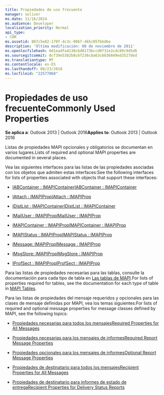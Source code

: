 ```yaml
---
title: Propiedades de uso frecuente
manager: soliver
ms.date: 11/16/2014
ms.audience: Developer
localization_priority: Normal
api_type:
- COM
ms.assetid: 887c5e82-170f-4c3c-986f-465c05fbbdbe
description: 'Última modificación: 08 de noviembre de 2011'
ms.openlocfilehash: 6d1eadfa4138cbd8173bccd0f31e2cdc89c9d5d6
ms.sourcegitcommit: 0cf39e5382b8c6f236c8a63c6036849ed3527ded
ms.translationtype: MT
ms.contentlocale: es-ES
ms.lasthandoff: 08/23/2018
ms.locfileid: "22577068"
---
```

# <a name="commonly-used-properties"></a><span data-ttu-id="66505-103">Propiedades de uso frecuente</span><span class="sxs-lookup"><span data-stu-id="66505-103">Commonly Used Properties</span></span>

 
  
<span data-ttu-id="66505-104">**Se aplica a**: Outlook 2013 | Outlook 2016</span><span class="sxs-lookup"><span data-stu-id="66505-104">**Applies to**: Outlook 2013 | Outlook 2016</span></span> 
  
<span data-ttu-id="66505-105">Listas de propiedades MAPI opcionales y obligatorios se documentan en varios lugares.</span><span class="sxs-lookup"><span data-stu-id="66505-105">Lists of required and optional MAPI properties are documented in several places.</span></span>
  
<span data-ttu-id="66505-106">Vea las siguientes interfaces para las listas de las propiedades asociadas con los objetos que admiten estas interfaces:</span><span class="sxs-lookup"><span data-stu-id="66505-106">See the following interfaces for lists of properties associated with objects that support these interfaces:</span></span>
  
- [<span data-ttu-id="66505-107">IABContainer : IMAPIContainer</span><span class="sxs-lookup"><span data-stu-id="66505-107">IABContainer : IMAPIContainer</span></span>](iabcontainerimapicontainer.md)
    
- [<span data-ttu-id="66505-108">IAttach : IMAPIProp</span><span class="sxs-lookup"><span data-stu-id="66505-108">IAttach : IMAPIProp</span></span>](iattachimapiprop.md)
    
- [<span data-ttu-id="66505-109">IDistList : IMAPIContainer</span><span class="sxs-lookup"><span data-stu-id="66505-109">IDistList : IMAPIContainer</span></span>](idistlistimapicontainer.md)
    
- [<span data-ttu-id="66505-110">IMailUser : IMAPIProp</span><span class="sxs-lookup"><span data-stu-id="66505-110">IMailUser : IMAPIProp</span></span>](imailuserimapiprop.md)
    
- [<span data-ttu-id="66505-111">IMAPIContainer : IMAPIProp</span><span class="sxs-lookup"><span data-stu-id="66505-111">IMAPIContainer : IMAPIProp</span></span>](imapicontainerimapiprop.md)
    
- [<span data-ttu-id="66505-112">IMAPIStatus : IMAPIProp</span><span class="sxs-lookup"><span data-stu-id="66505-112">IMAPIStatus : IMAPIProp</span></span>](imapistatusimapiprop.md)
    
- [<span data-ttu-id="66505-113">IMessage: IMAPIProp</span><span class="sxs-lookup"><span data-stu-id="66505-113">IMessage : IMAPIProp</span></span>](imessageimapiprop.md)
    
- [<span data-ttu-id="66505-114">IMsgStore: IMAPIProp</span><span class="sxs-lookup"><span data-stu-id="66505-114">IMsgStore : IMAPIProp</span></span>](imsgstoreimapiprop.md)
    
- [<span data-ttu-id="66505-115">IProfSect : IMAPIProp</span><span class="sxs-lookup"><span data-stu-id="66505-115">IProfSect : IMAPIProp</span></span>](iprofsectimapiprop.md)
    
<span data-ttu-id="66505-116">Para las listas de propiedades necesarias para las tablas, consulte la documentación para cada tipo de tabla en [Las tablas de MAPI](mapi-tables.md).</span><span class="sxs-lookup"><span data-stu-id="66505-116">For lists of properties required for tables, see the documentation for each type of table in [MAPI Tables](mapi-tables.md).</span></span>
  
<span data-ttu-id="66505-117">Para las listas de propiedades del mensaje requeridos y opcionales para las clases de mensaje definidas por MAPI, vea los temas siguientes:</span><span class="sxs-lookup"><span data-stu-id="66505-117">For lists of required and optional message properties for message classes defined by MAPI, see the following topics:</span></span> 
  
- [<span data-ttu-id="66505-118">Propiedades necesarias para todos los mensajes</span><span class="sxs-lookup"><span data-stu-id="66505-118">Required Properties for All Messages</span></span>](required-properties-for-all-messages.md)
    
- [<span data-ttu-id="66505-119">Propiedades necesarias para los mensajes de informes</span><span class="sxs-lookup"><span data-stu-id="66505-119">Required Report Message Properties</span></span>](required-report-message-properties.md)
    
- [<span data-ttu-id="66505-120">Propiedades opcionales para los mensajes de informes</span><span class="sxs-lookup"><span data-stu-id="66505-120">Optional Report Message Properties</span></span>](optional-report-message-properties.md)
    
- [<span data-ttu-id="66505-121">Propiedades de destinatario para todos los mensajes</span><span class="sxs-lookup"><span data-stu-id="66505-121">Recipient Properties for All Messages</span></span>](recipient-properties-for-all-messages.md)
    
- [<span data-ttu-id="66505-122">Propiedades de destinatario para informes de estado de entrega</span><span class="sxs-lookup"><span data-stu-id="66505-122">Recipient Properties for Delivery Status Reports</span></span>](recipient-properties-for-delivery-status-reports.md)
    

